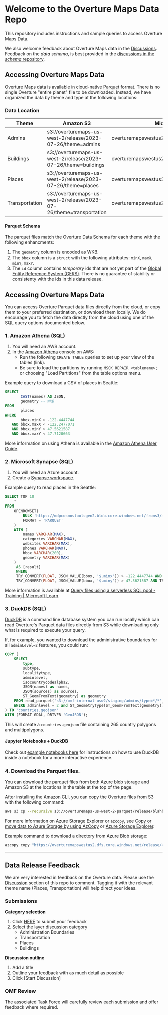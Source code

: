 Welcome to the Overture Maps Data Repo
===
This repository includes instructions and sample queries to access Overture Maps Data.

We also welcome feedback about Overture Maps data in the [Discussions](https://github.com/OvertureMaps/data/discussions). Feedback on the *data schema*, is best provided in the [discussions in the *schema* repository](https://github.com/OvertureMaps/schema/discussions).


Accessing Overture Maps Data
---

Overture Maps data is available in cloud-native [Parquet](https://parquet.apache.org/docs/) format.
There is no single Overture "entire planet" file to be downloaded. Instead, we
have organized the data by theme and type at the following locations:

### Data Location
|Theme| Amazon S3 | Microsoft Azure |
|-----|--------|----|
|Admins| s3://overturemaps-us-west-2/release/2023-07-26/theme=admins | overturemapswestus2.dfs.core.windows.net/release/ |
|Buildings| s3://overturemaps-us-west-2/release/2023-07-26/theme=buildings | overturemapswestus2.dfs.core.windows.net/release/ |
|Places| s3://overturemaps-us-west-2/release/2023-07-26/theme=places | overturemapswestus2.dfs.core.windows.net/release/ |
|Transportation| s3://overturemaps-us-west-2/release/2023-07-26/theme=transportation | overturemapswestus2.dfs.core.windows.net/release/ |

#### Parquet Schema
The parquet files match the Overture Data Schema for each theme with the following enhancments:

1. The `geometry` column is encoded as WKB.
2. The `bbox` column is a `struct` with the following attributes: `minX`, `maxX`, `minY`, `maxY`.
3. The `id` column contains _temporary_ ids that are not yet part of the [Global Entity Reference System (GERS)](https://docs.overturemaps.org/gers/). There is no guarantee of stability or consistenty with the ids in this data release.

## Accessing Overture Maps Data
You can access Overture Parquet data files directly from the cloud, or copy them
to your preferred destination, or download them locally. We do encourage you to
fetch the data directly from the cloud using one of the SQL query options
documented below.

### 1. Amazon Athena (SQL)
1. You will need an AWS account.
2. In the [Amazon Athena](https://aws.amazon.com/athena/) console on AWS:
   - Run the following `CREATE TABLE` queries to set up your view of the tables (link).
   - Be sure to load the partitions by running `MSCK REPAIR <tablename>;` or choosing "Load Partitions" from the table options menu.

Example query to download a CSV of places in Seattle:

```sql
SELECT
       CAST(names) AS JSON,
       geometry -- WKB
FROM
       places
WHERE
       bbox.minX > -122.4447744
   AND bbox.maxX < -122.2477071
   AND bbox.minY > 47.5621587
   AND bbox.maxY < 47.7120663
```

More information on using Athena is available in the [Amazon Athena User Guide](https://docs.aws.amazon.com/athena/latest/ug/what-is.html).

### 2. Microsoft Synapse (SQL)

1. You will need an Azure account.
2. Create a [Synapse workspace](https://learn.microsoft.com/en-us/azure/synapse-analytics/get-started-create-workspace).

Example query to read places in the Seattle:

```sql
SELECT TOP 10
    *
FROM
    OPENROWSET(
        BULK 'https://mdpcosmostoolsgen2.blob.core.windows.net/froms3/m5places/type=place/*',
        FORMAT = 'PARQUET'
    )
    WITH (
        names VARCHAR(MAX),
        categories VARCHAR(MAX),
        websites VARCHAR(MAX),
        phones VARCHAR(MAX),
        bbox VARCHAR(200),
        geometry VARCHAR(MAX)
    )
     AS [result]
     WHERE
     TRY_CONVERT(FLOAT, JSON_VALUE(bbox, '$.minx')) > -122.4447744 AND TRY_CONVERT(FLOAT, JSON_VALUE(bbox, '$.maxx')) < -122.2477071 AND
     TRY_CONVERT(FLOAT, JSON_VALUE(bbox, '$.miny')) > 47.5621587 AND TRY_CONVERT(FLOAT, JSON_VALUE(bbox, '$.maxy')) < 47.7120663
```

More information is available at [Query files using a serverless SQL pool - Training | Microsoft Learn](https://learn.microsoft.com/en-us/training/modules/query-data-lake-using-azure-synapse-serverless-sql-pools/3-query-files).

### 3. DuckDB (SQL)
[DuckDB](https://duckdb.org/) is a command line database system you can run
locally which can read Overture's Parquet data files directly from S3 while
downloading only what is required to execute your query.

If, for example, you wanted to download the administrative boundaries for
all `adminLevel=2` features, you could run:

```sql
COPY (
    SELECT
        type,
        subtype,
        localitytype,
        adminlevel,
        isocountrycodealpha2,
        JSON(names) as names,
        JSON(sources) as sources,
        ST_GeomFromText(geometry) as geometry
    FROM read_parquet('s3://omf-internal-usw2/staging/admins/type=*/*', filename=true, hive_partitioning=1)
    WHERE adminlevel = 2 and ST_GeometryType(ST_GeomFromText(geometry)) IN ('POLYGON','MULTIPOLYGON')
) TO 'countries.geojson'
WITH (FORMAT GDAL, DRIVER 'GeoJSON');
```
This will create a `countries.geojson` file containing 265 country
polygons and multipolygons.

#### Jupyter Notebooks + DuckDB
Check out [example notebooks here]() for instructions on how to use DuckDB inside a notebook for a more interactive experience.


### 4. Download the Parquet files.
You can download the parquet files from both Azure blob storage and Amazon S3 at the locations in the table at the top of the page.

After installing the [Amazon CLI](https://docs.aws.amazon.com/cli/latest/userguide/getting-started-install.html), you can copy the Overture files from S3 with the following command:
```bash
aws s3 cp --recursive s3://overturemaps-us-west-2-parquet/release/blahblah/ [LOCAL_PATH]
```

For more information on Azure Storage Explorer or `azcopy`, see [Copy or move data to Azure Storage by using AzCopy](https://learn.microsoft.com/en-us/azure/storage/common/storage-use-azcopy-v10?toc=%2Fazure%2Fstorage%2Fblobs%2Ftoc.json&bc=%2Fazure%2Fstorage%2Fblobs%2Fbreadcrumb%2Ftoc.json#download-azcopy) or
[Azure Storage Explorer](https://azure.microsoft.com/en-us/products/storage/storage-explorer/).

Example command to download a directory from Azure Blob storage:

```bash
azcopy copy "https://overturemapswestus2.dfs.core.windows.net/release/<<directory path>>" "<<local directory path>>"  --recursive```
```


---

Data Release Feedback
---
We are very interested in feedback on the Overture data. Please use the [Discussion](https://github.com/OvertureMaps/data/discussions) section of this repo to comment. Tagging it with the relevant theme name (Places, Transportation) will help direct your ideas.

### Submissions

**Category selection**
1. Click [HERE](https://github.com/OvertureMaps/data/discussions/new/choose) to submit your feedback
2. Select the layer discussion category
   - Administration Boundaries
   - Transportation
   - Places
   - Buildings

**Discussion outline**
1. Add a title
2. Outline your feedback with as much detail as possible
3. Click [Start Discussion]

### OMF Review
The associated Task Force will carefully review each submission and offer feedback where required.
